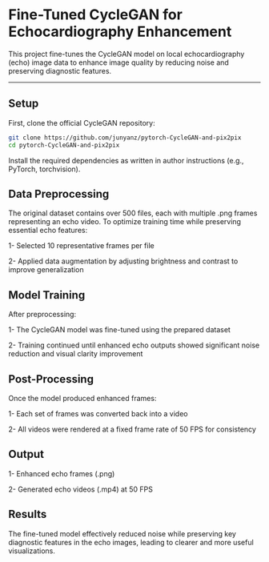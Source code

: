 # **Fine-Tuned CycleGAN for Echocardiography Enhancement**

This project fine-tunes the CycleGAN model on local echocardiography (echo) image data to enhance image quality by reducing noise and preserving diagnostic features.

---

## **Setup**

First, clone the official CycleGAN repository:

```bash
git clone https://github.com/junyanz/pytorch-CycleGAN-and-pix2pix
cd pytorch-CycleGAN-and-pix2pix
```
Install the required dependencies as written in author instructions (e.g., PyTorch, torchvision).

## Data Preprocessing
The original dataset contains over 500 files, each with multiple .png frames representing an echo video. To optimize training time while preserving essential echo features:

1- Selected 10 representative frames per file

2- Applied data augmentation by adjusting brightness and contrast to improve generalization

## Model Training
After preprocessing:

1- The CycleGAN model was fine-tuned using the prepared dataset

2- Training continued until enhanced echo outputs showed significant noise reduction and visual clarity improvement

## Post-Processing
Once the model produced enhanced frames:

1- Each set of frames was converted back into a video

2- All videos were rendered at a fixed frame rate of 50 FPS for consistency

## Output
1- Enhanced echo frames (.png)

2- Generated echo videos (.mp4) at 50 FPS

## Results
The fine-tuned model effectively reduced noise while preserving key diagnostic features in the echo images, leading to clearer and more useful visualizations.
